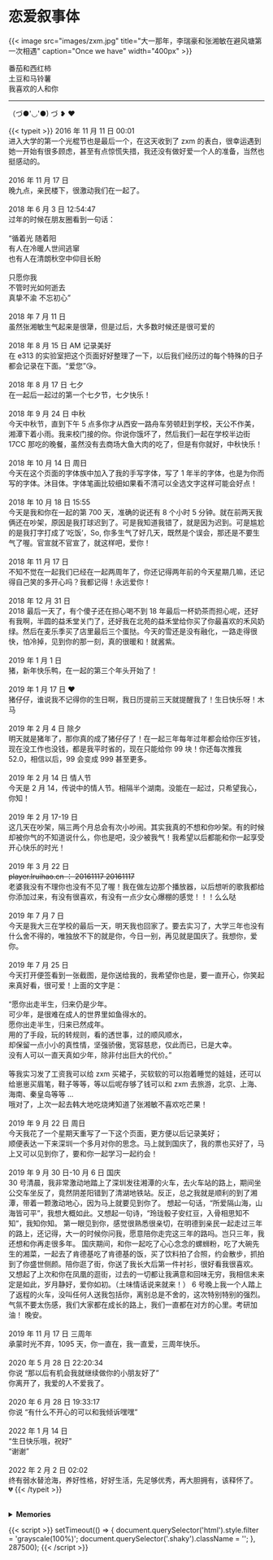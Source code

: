 # 恋爱叙事体


{{< image src="images/zxm.jpg" title="大一那年，李瑞豪和张湘敏在避风塘第一次相遇" caption="Once we have" width="400px" >}}

<p class="tomato">番茄和西红柿<br/>土豆和马铃薯<br/>我喜欢的人和你</p>

---
<div class="shaky">（づ●'◡'●) づ <span class="red">❥&nbsp;❤<span></div>

{{< typeit >}}
2016 年 11 月 11 日 00:01  
进入大学的第一个光棍节也是最后一个，在这天收到了 zxm 的表白，很幸运遇到她一开始有很多顾虑，甚至有点惊慌失措，我还没有做好爱一个人的准备，当然也挺感动的。<br>  
2016 年 11 月 17 日  
晚九点，亲民楼下，很激动我们在一起了。<br>  
2018 年 6 月 3 日 12:54:47  
过年的时候在朋友圈看到一句话：<br>  
“循着光 随着阳  
有人在冷暖人世间逃窜  
也有人在清朗秋空中仰目长盼<br>  
只愿你我  
不管时光如何逝去  
真挚不渝 不忘初心”<br>  
2018 年 7 月 11 日   
虽然张湘敏生气起来是很犟，但是过后，大多数时候还是很可爱的<br>  
2018 年 8 月 15 日 AM 记录美好  
在 e313 的实验室把这个页面好好整理了一下，以后我们经历过的每个特殊的日子都会记录在下面。“爱您”😘。<br>  
2018 年 8 月 17 日 七夕  
在一起后一起过的第一个七夕节，七夕快乐！<br>  
2018 年 9 月 24 日 中秋  
今天中秋节，直到下午 5 点多你才从西安一路舟车劳顿赶到学校，天公不作美，湘潭下着小雨。我来校门接的你。你说你饿坏了，然后我们一起在学校半边街 17CC 那吃的晚餐，虽然没有去商场大鱼大肉的吃了，但是有你就好，中秋快乐！<br>  
2018 年 10 月 14 日 周日  
今天在这个页面的字体族中加入了我的手写字体，写了 1 年半的字体，也是为你而写的字体。沐目体。字体笔画比较细如果看不清可以全选文字这样可能会好点！<br>  
2018 年 10 月 18 日 15:55  
今天是我和你在一起的第 700 天，准确的说还有 8 个小时 5 分钟。就在前两天我俩还在吵架，原因是我打球迟到了。可是我知道我错了，就是因为迟到。可是尴尬的是我打字打成了‘吃饭’，So, 你多生气了好几天，既然是个误会，那还是不要生气了喔。官宣就不官宣了，就这样吧，爱你！<br>   
2018 年 11 月 17 日  
不知不觉在一起我们已经在一起两周年了，你还记得两年前的今天星期几嘛，还记得自己笑的多开心吗？我都记得！永远爱你！<br>  
2018 年 12 月 31 日  
2018 最后一天了，有个傻子还在担心喝不到 18 年最后一杯奶茶而担心呢，还好有我啊，半圆的益禾堂关门了，还好我在北苑的益禾堂给你买了你最喜欢的禾风奶绿。然后在麦乐季买了店里最后三个蛋挞。今天的雪还是没有融化，一路走得很快，怕冷掉，见到你的那一刻，真的很暖和！就酱紫。<br>  
2019 年 1 月 1 日  
猪，新年快乐鸭，在一起的第三个年头开始了！<br>  
2019 年 1 月 17 日 <span class="red">❤</span>  
猪仔仔，谁说我不记得你的生日啊，我日历提前三天就提醒我了！生日快乐呀！木马<br>  
2019 年 2 月 4 日 除夕  
明天就是猪年了，那你真的成了猪仔仔了！在一起三年每年过年都会给你压岁钱，现在没工作也没钱，都是我平时省的，现在只能给你 99 块！你还每次推我 52.0，相信以后，99 会变成 999 甚至更多。<br>  
2019 年 2 月 14 日 情人节  
今天是 2 月 14，传说中的情人节。相隔半个湖南。没能在一起过，只希望我心，你知！<br>  
2019 年 2 月 17-19 日  
这几天在吵架，隔三两个月总会有次小吵闹。其实我真的不想和你吵架。有的时候却被你气的不知道说什么，你也是吧，没少被我气！我希望以后都能和你一起享受开心快乐的时光！<br>  
2019 年 3 月 22 日  
~~player.lruihao.cn ： 20161117 20161117~~  
老婆我没有不理你也没有不见了喔！我在做左边那个播放器，以后想听的歌我都给你添加过来，有没有很喜欢，有没有一点少女心爆棚的感觉！！！么么哒<br>  
2019 年 7 月 7 日  
今天是我大三在学校的最后一天，明天我也回家了。要去实习了，大学三年也没有什么舍不得的，唯独放不下的就是你，今日一别，再见就是国庆了。我想你，爱你。<br>  
2019 年 7 月 25 日  
今天打开便签看到一张截图，是你送给我的，我希望你也是，要一直开心，你笑起来真好看，很可爱！上面的文字是：<br>  
“愿你出走半生，归来仍是少年。  
可少年，是很难在成人的世界里如鱼得水的。  
愿你出走半生，归来已然成年。  
用的了手段，玩的转规则，看的透世事，过的顺风顺水，  
却保留一点小小的真性情，坚强骄傲，宽容慈悲，仅此而已，已是大幸。  
没有人可以一直天真如少年，除非付出巨大的代价。”<br>  
等我实习发了工资我可以给 zxm 买裙子，买软软的可以抱着睡觉的娃娃，还可以给崽崽买眉笔，鞋子等等，等以后呢存够了钱可以和 zxm 去旅游，北京、上海、海南、秦皇岛等等 ...  
哦对了，上次一起去韩大地吃烧烤知道了张湘敏不喜欢吃芒果！<br>  
2019 年 9 月 22 日 周日  
今天我花了一个星期天重写了一下这个页面，更方便以后记录美好；  
顺便表达一下来深圳一个多月对你的思念。马上就到国庆了，我的票也买好了，马上又可以见到你了，要和你一起学习一起约会！<br>  
2019 年 9 月 30 日-10 月 6 日 国庆  
30 号清晨，我非常激动地踏上了深圳发往湘潭的火车，去火车站的路上，期间坐公交车坐反了，竟然阴差阳错到了清湖地铁站。反正，总之我就是顺利的到了湘潭，带着一颗激动地心，因为马上就要见到你了。
想起一句话，“所爱隔山海，山海皆可平”，我想大概如此。又想起一句诗，“玲珑骰子安红豆，入骨相思知不知”，我知你知。
第一眼见到你，感觉很熟悉很亲切，在明德到亲民一起走过三年的路上，还记得，大一的时候你问我，愿意陪你走完这三年的路吗。岂只三年，我还想和你再走很多年。
国庆期间，和你一起吃了心心念念的螺蛳粉，吃了大碗先生的湘菜，一起去了肯德基吃了肯德基的饭，买了饮料拍了合照，约会散步，抓拍到了你盛世侧颜。陪你逛了街，你送了我长大后第一件衬衫，很好看我很喜欢。
又想起了上次和你在凤凰的逛街，过去的一切都让我满意和回味无穷，我相信未来定是如此，岁月静好，爱你如初。（土味情话说来就来！）
6 号晚上我一个人踏上了返程的火车，没叫任何人送我包括你，离别总是不舍的，这次特别特别的强烈。气氛不要太伤感，我们大家都在成长的路上，我们一直都在对方的心里。考研加油！
晚安。<br>  
2019 年 11 月 17 日 三周年  
承蒙时光不弃，1095 天，你一直在，我一直爱，三周年快乐。<br>  
2020 年 5 月 28 日 22:20:34  
你说 “那以后有机会我就继续做你的小朋友好了”  
你离开了，我爱的人不爱我了。<br>  
2020 年 6 月 28 日 19:33:17  
你说 “有什么不开心的可以和我倾诉嘿嘿”<br>  
2022 年 1 月 14 日  
“生日快乐哦，祝好”  
“谢谢”<br>  
2022 年 2 月 2 日 02:02  
终有弱水替沧海，养好性格，好好生活，先足够优秀，再大胆拥有，该释怀了。  
💔
{{< /typeit >}}

<br>
<details>
  <summary><b>Memories</b></summary>

  ![2016.11.11~11.17](images/2016_11_11.jpg "2016.11.11~11.17")
  ![2017.10.21](images/2017_10_21a.jpg "2017.10.21")
  ![2017.10.21](images/2017_10_21b.jpg "2017.10.21")
  ![2017.10.22](images/2017_10_22.jpg "2017.10.22")
  ![2017.10.23](images/2017_10_23_memo.jpg "2017.10.23")
  ![2018.7.11](images/2018_7_11.png "2018.7.11")

</details>

{{< script >}}
setTimeout(() => {
  document.querySelector('html').style.filter = 'grayscale(100%)';
  document.querySelector('.shaky').className = '';
}, 287500);
{{< /script >}}

